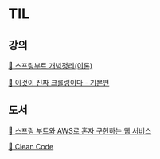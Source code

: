 # TIL
## 강의
[:link: 스프링부트 개념정리(이론)](https://github.com/eunhye3333/TIL/blob/main/SpringBoot/%EA%B0%95%EC%9D%98/%EC%8A%A4%ED%94%84%EB%A7%81%EB%B6%80%ED%8A%B8%20%EA%B0%9C%EB%85%90%EC%A0%95%EB%A6%AC/00_info.md)

[:link: 이것이 진짜 크롤링이다 - 기본편](https://github.com/eunhye3333/TIL/blob/main/python/%EA%B0%95%EC%9D%98/%EC%9D%B4%EA%B2%83%EC%9D%B4%20%EC%A7%84%EC%A7%9C%20%ED%81%AC%EB%A1%A4%EB%A7%81%EC%9D%B4%EB%8B%A4/00_info.md) 
<br>

## 도서
[:link: 스프링 부트와 AWS로 혼자 구현하는 웹 서비스](https://github.com/eunhye3333/TIL/blob/main/SpringBoot/%EB%8F%84%EC%84%9C/%EC%8A%A4%ED%94%84%EB%A7%81%EB%B6%80%ED%8A%B8%EC%99%80%20AWS%EB%A1%9C%20%ED%98%BC%EC%9E%90%20%EA%B5%AC%ED%98%84%ED%95%98%EB%8A%94%20%EC%9B%B9%20%EC%84%9C%EB%B9%84%EC%8A%A4/00_info.md)  

[:link: Clean Code](https://github.com/eunhye3333/TIL/blob/main/Software/%EB%8F%84%EC%84%9C/Clean%20Code/00_info.md)
